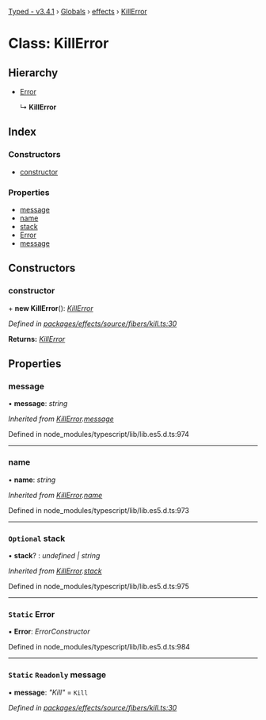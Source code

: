 [Typed - v3.4.1](../README.md) › [Globals](../globals.md) › [effects](../modules/effects.md) › [KillError](effects.killerror.md)

# Class: KillError

## Hierarchy

* [Error](effects.killerror.md#static-error)

  ↳ **KillError**

## Index

### Constructors

* [constructor](effects.killerror.md#constructor)

### Properties

* [message](effects.killerror.md#message)
* [name](effects.killerror.md#name)
* [stack](effects.killerror.md#optional-stack)
* [Error](effects.killerror.md#static-error)
* [message](effects.killerror.md#static-readonly-message)

## Constructors

###  constructor

\+ **new KillError**(): *[KillError](effects.killerror.md)*

*Defined in [packages/effects/source/fibers/kill.ts:30](https://github.com/TylorS/typed-prelude/blob/cf24d7c0/packages/effects/source/fibers/kill.ts#L30)*

**Returns:** *[KillError](effects.killerror.md)*

## Properties

###  message

• **message**: *string*

*Inherited from [KillError](effects.killerror.md).[message](effects.killerror.md#message)*

Defined in node_modules/typescript/lib/lib.es5.d.ts:974

___

###  name

• **name**: *string*

*Inherited from [KillError](effects.killerror.md).[name](effects.killerror.md#name)*

Defined in node_modules/typescript/lib/lib.es5.d.ts:973

___

### `Optional` stack

• **stack**? : *undefined | string*

*Inherited from [KillError](effects.killerror.md).[stack](effects.killerror.md#optional-stack)*

Defined in node_modules/typescript/lib/lib.es5.d.ts:975

___

### `Static` Error

▪ **Error**: *ErrorConstructor*

Defined in node_modules/typescript/lib/lib.es5.d.ts:984

___

### `Static` `Readonly` message

▪ **message**: *"Kill"* = `Kill`

*Defined in [packages/effects/source/fibers/kill.ts:30](https://github.com/TylorS/typed-prelude/blob/cf24d7c0/packages/effects/source/fibers/kill.ts#L30)*
